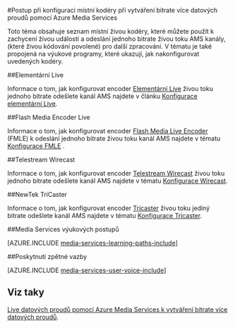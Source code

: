 <properties 
    pageTitle="Postup při konfiguraci místní kodéry při použití Azure Media Services k vytváření bitrate více datových proudů | Microsoft Azure" 
    description="Toto téma obsahuje seznam místní živou kodéry, které můžete použít k zachycení živou události a odeslání jediný bitrate živou toku AMS kanály, (které živou kódování povolené) pro další zpracování. Téma obsahuje odkazy na výukové programy, které ukazují, jak nakonfigurovat uvedených kodéry." 
    services="media-services" 
    documentationCenter="" 
    authors="juliako" 
    manager="erikre" 
    editor=""/>

<tags 
    ms.service="media-services" 
    ms.workload="media" 
    ms.tgt_pltfrm="na" 
    ms.devlang="na" 
    ms.topic="article" 
    ms.date="09/26/2016" 
    ms.author="juliako"/>



#<a name="how-to-configure-on-premise-encoders-when-using-azure-media-services-to-create-multi-bitrate-streams"></a>Postup při konfiguraci místní kodéry při vytváření bitrate více datových proudů pomocí Azure Media Services

Toto téma obsahuje seznam místní živou kodéry, které můžete použít k zachycení živou události a odeslání jednoho bitrate živou toku AMS kanály, (které živou kódování povolené) pro další zpracování. V tématu je také propojená na výukové programy, které ukazují, jak nakonfigurovat uvedených kodéry.


##<a name="elemental-live"></a>Elementární Live

Informace o tom, jak konfigurovat encoder [Elementární Live](http://www.elementaltechnologies.com/products/elemental-live) živou toku jednoho bitrate odešlete kanál AMS najdete v článku [Konfigurace elementární Live](media-services-configure-elemental-live-encoder.md).
 
##<a name="flash-media-live-encoder"></a>Flash Media Encoder Live

Informace o tom, jak konfigurovat encoder [Flash Media Live Encoder](http://www.adobe.com/products/flash-media-encoder.html) (FMLE) k odeslání jednoho bitrate živou toku kanál AMS najdete v tématu [Konfigurace FMLE](media-services-configure-fmle-live-encoder.md) .

##<a name="telestream-wirecast"></a>Telestream Wirecast

Informace o tom, jak konfigurovat encoder [Telestream Wirecast](http://www.telestream.net/wirecast/overview.htm) živou toku jednoho bitrate odešlete kanál AMS najdete v tématu [Konfigurace Wirecast](media-services-configure-wirecast-live-encoder.md).

##<a name="newtek-tricaster"></a>NewTek TriCaster

Informace o tom, jak konfigurovat encoder [Tricaster](http://newtek.com/products/tricaster-40.html) živou toku jediný bitrate odešlete kanál AMS najdete v tématu [Konfigurace Tricaster](media-services-configure-tricaster-live-encoder.md).



##<a name="media-services-learning-paths"></a>Media Services výukových postupů

[AZURE.INCLUDE [media-services-learning-paths-include](../../includes/media-services-learning-paths-include.md)]

##<a name="provide-feedback"></a>Poskytnutí zpětné vazby

[AZURE.INCLUDE [media-services-user-voice-include](../../includes/media-services-user-voice-include.md)]

## <a name="see-also"></a>Viz taky

[Live datových proudů pomocí Azure Media Services k vytváření bitrate více datových proudů](media-services-manage-live-encoder-enabled-channels.md).
